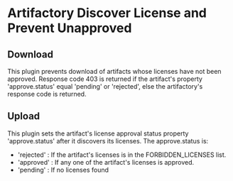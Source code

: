 Artifactory Discover License and Prevent Unapproved 
===================================================

Download
--------
This plugin prevents download of artifacts whose licenses have not been approved.  Response code 403 is returned if the
artifact's property 'approve.status' equal 'pending' or 'rejected', else the artifactory's response code is returned.  

Upload 
------
This plugin sets the artifact's license approval status property 'approve.status' after it discovers its licenses.  The approve.status is:

- 'rejected' : If the artifact's licenses is in the FORBIDDEN_LICENSES list.
- 'approved' : If any one of the artifact's licenses is approved.  
- 'pending'  : If no licenses found

 


